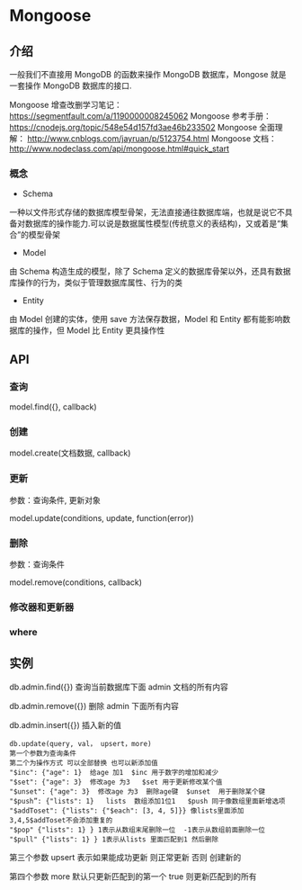 # Mongoose

## 介绍

一般我们不直接用 MongoDB 的函数来操作 MongoDB 数据库，Mongose 就是一套操作 MongoDB 数据库的接口.

Mongoose 增查改删学习笔记： https://segmentfault.com/a/1190000008245062
Mongoose 参考手册： https://cnodejs.org/topic/548e54d157fd3ae46b233502
Mongoose 全面理解： http://www.cnblogs.com/jayruan/p/5123754.html
Mongoose 文档： http://www.nodeclass.com/api/mongoose.html#quick_start

### 概念

- Schema

一种以文件形式存储的数据库模型骨架，无法直接通往数据库端，也就是说它不具备对数据库的操作能力.可以说是数据属性模型(传统意义的表结构)，又或着是“集合”的模型骨架

- Model

由 Schema 构造生成的模型，除了 Schema 定义的数据库骨架以外，还具有数据库操作的行为，类似于管理数据库属性、行为的类

- Entity

由 Model 创建的实体，使用 save 方法保存数据，Model 和 Entity 都有能影响数据库的操作，但 Model 比 Entity 更具操作性

## API

### 查询

model.find({}, callback)

### 创建

model.create(文档数据, callback)

### 更新

参数：查询条件, 更新对象

model.update(conditions, update, function(error))

### 删除

参数：查询条件

model.remove(conditions, callback)

### 修改器和更新器

### where

## 实例

db.admin.find({}) 查询当前数据库下面 admin 文档的所有内容

db.admin.remove({}) 删除 admin 下面所有内容

db.admin.insert({})
插入新的值

    db.update(query, val， upsert，more)
    第一个参数为查询条件
    第二个为操作方式 可以全部替换 也可以新添加值
    "$inc": {"age": 1}  给age 加1  $inc 用于数字的增加和减少
    "$set": {"age": 3}  修改age 为3   $set 用于更新修改某个值
    "$unset": {"age": 3}  修改age 为3  删除age键  $unset  用于删除某个键
    "$push”: {"lists": 1}   lists  数组添加1位1   $push 同于像数组里面新增选项
    "$addToset": {"lists": {"$each": [3, 4, 5]}} 像lists里面添加3,4,5$addToset不会添加重复的
    "$pop" {"lists": 1} } 1表示从数组末尾删除一位  -1表示从数组前面删除一位
    "$pull" {"lists": 1} } 1表示从lists 里面匹配到1 然后删除

第三个参数 upsert
表示如果能成功更新 则正常更新 否则 创建新的

第四个参数 more
默认只更新匹配到的第一个
true 则更新匹配到的所有
